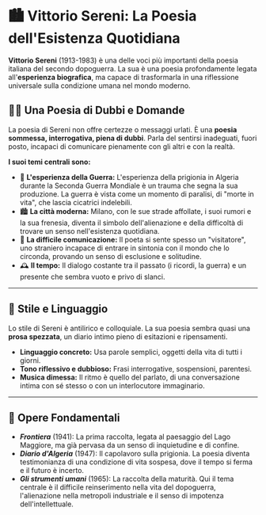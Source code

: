 # 🏙️ Vittorio Sereni: La Poesia dell'Esistenza Quotidiana

**Vittorio Sereni** (1913-1983) è una delle voci più importanti della poesia italiana del secondo dopoguerra. La sua è una poesia profondamente legata all'**esperienza biografica**, ma capace di trasformarla in una riflessione universale sulla condizione umana nel mondo moderno.

## 🚶‍♂️ Una Poesia di Dubbi e Domande

La poesia di Sereni non offre certezze o messaggi urlati. È una **poesia sommessa, interrogativa, piena di dubbi**. Parla del sentirsi inadeguati, fuori posto, incapaci di comunicare pienamente con gli altri e con la realtà.

**I suoi temi centrali sono:**
*   🤕 **L'esperienza della Guerra:** L'esperienza della prigionia in Algeria durante la Seconda Guerra Mondiale è un trauma che segna la sua produzione. La guerra è vista come un momento di paralisi, di "morte in vita", che lascia cicatrici indelebili.
*   🏙️ **La città moderna:** Milano, con le sue strade affollate, i suoi rumori e la sua frenesia, diventa il simbolo dell'alienazione e della difficoltà di trovare un senso nell'esistenza quotidiana.
*   🤝 **La difficile comunicazione:** Il poeta si sente spesso un "visitatore", uno straniero incapace di entrare in sintonia con il mondo che lo circonda, provando un senso di esclusione e solitudine.
*   🕰️ **Il tempo:** Il dialogo costante tra il passato (i ricordi, la guerra) e un presente che sembra vuoto e privo di slanci.

---

## 📝 Stile e Linguaggio

Lo stile di Sereni è antilirico e colloquiale. La sua poesia sembra quasi una **prosa spezzata**, un diario intimo pieno di esitazioni e ripensamenti.

*   **Linguaggio concreto:** Usa parole semplici, oggetti della vita di tutti i giorni.
*   **Tono riflessivo e dubbioso:** Frasi interrogative, sospensioni, parentesi.
*   **Musica dimessa:** Il ritmo è quello del parlato, di una conversazione intima con sé stesso o con un interlocutore immaginario.

---

## 📖 Opere Fondamentali

*   ***Frontiera*** (1941): La prima raccolta, legata al paesaggio del Lago Maggiore, ma già pervasa da un senso di inquietudine e di confine.
*   ***Diario d'Algeria*** (1947): Il capolavoro sulla prigionia. La poesia diventa testimonianza di una condizione di vita sospesa, dove il tempo si ferma e il futuro è incerto.
*   ***Gli strumenti umani*** (1965): La raccolta della maturità. Qui il tema centrale è il difficile reinserimento nella vita del dopoguerra, l'alienazione nella metropoli industriale e il senso di impotenza dell'intellettuale.
